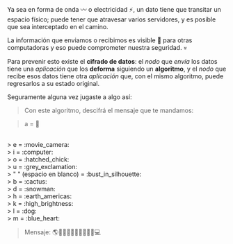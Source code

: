 Ya sea en forma de onda :wavy_dash: o electricidad :zap:, un dato tiene que transitar un espacio físico; puede tener que atravesar varios servidores, y es posible que sea interceptado en el camino. 

La información que enviamos o recibimos es visible :eyes: para otras computadoras y eso puede comprometer nuestra seguridad. :skull:

Para prevenir esto existe el **cifrado de datos**: el _nodo_ que _envía_ los datos tiene una _aplicación_ que los **deforma** siguiendo un **algoritmo**, y el _nodo_ que recibe esos datos tiene otra _aplicación_ que, con el mismo algoritmo, puede regresarlos a su estado original. 

Seguramente alguna vez jugaste a algo así:

> Con este algoritmo, descifrá el mensaje que te mandamos: 


> a = :musical_keyboard:
<br>
> e = :movie_camera:
<br>
> i = :computer:
<br>
> o = :hatched_chick:
<br>
> u = :grey_exclamation:
<br>
> " " (espacio en blanco) = :bust_in_silhouette:
<br>
> b = :cactus:
<br>
> d = :snowman:
<br>
> h = :earth_americas:
<br>
> k = :high_brightness:
<br>
> l = :dog:
<br>
> m = :blue_heart:

> Mensaje: :earth_americas::hatched_chick::dog::musical_keyboard::bust_in_silhouette::blue_heart::grey_exclamation::blue_heart::grey_exclamation::high_brightness::computer:



